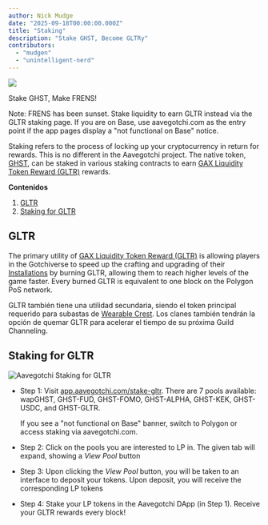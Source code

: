 ```yaml
---
author: Nick Mudge
date: "2025-09-18T00:00:00.000Z"
title: "Staking"
description: "Stake GHST, Become GLTRy"
contributors:
  - "mudgen"
  - "unintelligent-nerd"
---
```


<div class="headerImageContainer">
<img class="headerImage" src="/staking/staking.png">
<p class="headerImageText">Stake GHST, Make FRENS!</p>
</div>

Note: FRENS has been sunset. Stake liquidity to earn GLTR instead via the GLTR staking page. If you are on Base, use aavegotchi.com as the entry point if the app pages display a "not functional on Base" notice.

Staking refers to the process of locking up your cryptocurrency in return for rewards. This is no different in the Aavegotchi project. The native token, [GHST](/posts/ghst), can be staked in various staking contracts to earn [GAX Liquidity Token Reward (GLTR)](/gotchus-alchemica-exchange#gltr-token) rewards.

<div class="contentsBox">

**Contenidos**

<ol>
<li><a href=#gltr>GLTR</a></li>
<li><a href=#staking-for-gltr>Staking for GLTR</a></li>
</ol>

</div>

## GLTR


The primary utility of [GAX Liquidity Token Reward (GLTR)](/gotchus-alchemica-exchange#gltr-token) is allowing players in the Gotchiverse to speed up the crafting and upgrading of their [Installations](/gotchiverse#building-on-realm-parcels) by burning GLTR, allowing them to reach higher levels of the game faster. Every burned GLTR is equivalent to one block on the Polygon PoS network.

GLTR también tiene una utilidad secundaria, siendo el token principal requerido para subastas de [Wearable Crest](/guild#accessing-a-guild). Los clanes también tendrán la opción de quemar GLTR para acelerar el tiempo de su próxima Guild Channeling.

## Staking for GLTR

<img class="bodyImage" src="/staking/stake-gltr.png" alt="Aavegotchi Staking for GLTR" />

- Step 1: Visit [app.aavegotchi.com/stake-gltr](https://app.aavegotchi.com/stake-gltr). There are 7 pools available: wapGHST, GHST-FUD, GHST-FOMO, GHST-ALPHA, GHST-KEK, GHST-USDC, and GHST-GLTR.

  If you see a "not functional on Base" banner, switch to Polygon or access staking via aavegotchi.com.

- Step 2: Click on the pools you are interested to LP in. The given tab will expand, showing a _View Pool_ button

- Step 3: Upon clicking the _View Pool_ button, you will be taken to an interface to deposit your tokens. Upon deposit, you will receive the corresponding LP tokens

- Step 4: Stake your LP tokens in the Aavegotchi DApp (in Step 1). Receive your GLTR rewards every block!
